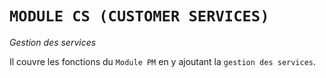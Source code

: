 # **`MODULE CS (CUSTOMER SERVICES)`**

_Gestion des services_

Il couvre les fonctions du `Module PM` en y ajoutant la `gestion des services`.
